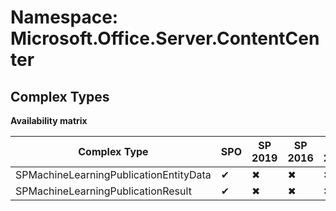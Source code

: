 # Namespace: Microsoft.Office.Server.ContentCenter
## Complex Types

**Availability matrix**

Complex Type | SPO | SP 2019 | SP 2016 | SP 2013
----------|-----|---------|---------|--------
SPMachineLearningPublicationEntityData | ✔ | ✖ | ✖ | ✖
SPMachineLearningPublicationResult | ✔ | ✖ | ✖ | ✖

